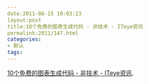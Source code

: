 ```yaml
---
date:2011-06-15 10:03:23
layout:post
title:10个免费的图表生成代码 - 非技术 - ITeye资讯
permalink:2011/147.html
categories:
- 默认
tags:
---
```



<a href="http://www.iteye.com/news/2592">10个免费的图表生成代码 - 非技术 - ITeye资讯</a>.
